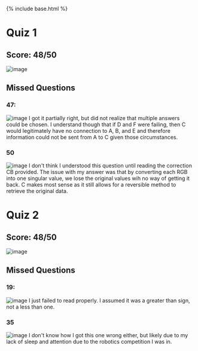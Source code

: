 {% include base.html %}

# Quiz 1
## Score: 48/50
![image](https://user-images.githubusercontent.com/45216311/165003608-7be16f02-7bf1-4adf-80b4-e50f96938cc6.png)

## Missed Questions

### 47:
![image](https://user-images.githubusercontent.com/45216311/165003678-24e7c187-bbef-40af-8425-bcb467f35eea.png)
I got it partially right, but did not realize that multiple answers could be chosen. I understand though that if D and F were failing, then C would legitimately have no connection to A, B, and E and therefore information could not be sent from A to C given those circumstances.

### 50
![image](https://user-images.githubusercontent.com/45216311/165004160-ef0d24c3-177f-4b49-aa32-0ccdbc9547e9.png)
I don't think I understood this question until reading the correction CB provided. The issue with my answer was that by converting each RGB into one singular value, we lose the original values wih no way of getting it back. C makes most sense as it still allows for a reversible method to retrieve the original data.


# Quiz 2
## Score: 48/50
![image](https://user-images.githubusercontent.com/45216311/165003608-7be16f02-7bf1-4adf-80b4-e50f96938cc6.png)

## Missed Questions

### 19:
![image](https://user-images.githubusercontent.com/45216311/165005873-68465f0d-f5f1-4d8d-9a45-3d865c1fccf3.png)
I just failed to read properly. I assumed it was a greater than sign, not a less than one.

### 35
![image](https://user-images.githubusercontent.com/45216311/165006113-b86ca342-da9a-4add-aa45-471f4b2bb0d5.png)
I don't know how I got this one wrong either, but likely due to my lack of sleep and attention due to the robotics competition I was in.
